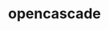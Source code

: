 ---
title: "opencascade"
layout: cache
categories: [package, develop]
meta: {"versions": ["7.8.1"], "compilers": ["gcc@=11.4.0", "oneapi@=2024.2.1"], "oss": ["ubuntu22.04"], "platforms": ["linux"], "targets": ["x86_64_v3"], "stacks": ["e4s", "e4s-oneapi", "root"], "num_specs": 14, "num_specs_by_stack": {"e4s": 7, "root": 14, "e4s-oneapi": 7}}
spec_details: [{"hash": "kd7rtfjpohoqzixsciq3mtm3gpzrbqpc", "compiler": "gcc@=11.4.0", "versions": ["7.8.1"], "os": "ubuntu22.04", "platform": "linux", "target": "x86_64_v3", "variants": ["+application_framework", "build_system=cmake", "build_type=Release", "+data_exchange", "+draw", "~ffmpeg", "~freeimage", "~freetype", "generator=make", "~ipo", "+modeling_algorithms", "+modeling_data", "~rapidjson", "~tbb", "~tk", "+visualization", "~vtk"], "stacks": ["e4s", "root"], "size": "-", "tarball": "https://binaries.spack.io/develop/build_cache/linux-ubuntu22.04-x86_64_v3/gcc-11.4.0/opencascade-7.8.1/linux-ubuntu22.04-x86_64_v3-gcc-11.4.0-opencascade-7.8.1-kd7rtfjpohoqzixsciq3mtm3gpzrbqpc.spack"}, {"hash": "zibdxs6g75njfu2s4xpdetfiykvqn3z2", "compiler": "gcc@=11.4.0", "versions": ["7.8.1"], "os": "ubuntu22.04", "platform": "linux", "target": "x86_64_v3", "variants": ["+application_framework", "build_system=cmake", "build_type=Release", "+data_exchange", "+draw", "~ffmpeg", "~freeimage", "~freetype", "generator=make", "~ipo", "+modeling_algorithms", "+modeling_data", "~rapidjson", "~tbb", "~tk", "+visualization", "~vtk"], "stacks": ["e4s", "root"], "size": "-", "tarball": "https://binaries.spack.io/develop/build_cache/linux-ubuntu22.04-x86_64_v3/gcc-11.4.0/opencascade-7.8.1/linux-ubuntu22.04-x86_64_v3-gcc-11.4.0-opencascade-7.8.1-zibdxs6g75njfu2s4xpdetfiykvqn3z2.spack"}, {"hash": "pu2dfaljpvq34rrmohk6kuh5idha2tfi", "compiler": "gcc@=11.4.0", "versions": ["7.8.1"], "os": "ubuntu22.04", "platform": "linux", "target": "x86_64_v3", "variants": ["+application_framework", "build_system=cmake", "build_type=Release", "+data_exchange", "+draw", "~ffmpeg", "~freeimage", "~freetype", "generator=make", "~ipo", "+modeling_algorithms", "+modeling_data", "~rapidjson", "~tbb", "~tk", "+visualization", "~vtk"], "stacks": ["e4s", "root"], "size": "-", "tarball": "https://binaries.spack.io/develop/build_cache/linux-ubuntu22.04-x86_64_v3/gcc-11.4.0/opencascade-7.8.1/linux-ubuntu22.04-x86_64_v3-gcc-11.4.0-opencascade-7.8.1-pu2dfaljpvq34rrmohk6kuh5idha2tfi.spack"}, {"hash": "garhvp7uoyg3tbwl65fg3ruvehead6r5", "compiler": "gcc@=11.4.0", "versions": ["7.8.1"], "os": "ubuntu22.04", "platform": "linux", "target": "x86_64_v3", "variants": ["+application_framework", "build_system=cmake", "build_type=Release", "+data_exchange", "+draw", "~ffmpeg", "~freeimage", "~freetype", "generator=make", "~ipo", "+modeling_algorithms", "+modeling_data", "~rapidjson", "~tbb", "~tk", "+visualization", "~vtk"], "stacks": ["e4s", "root"], "size": "-", "tarball": "https://binaries.spack.io/develop/build_cache/linux-ubuntu22.04-x86_64_v3/gcc-11.4.0/opencascade-7.8.1/linux-ubuntu22.04-x86_64_v3-gcc-11.4.0-opencascade-7.8.1-garhvp7uoyg3tbwl65fg3ruvehead6r5.spack"}, {"hash": "q3wbylxfbrfj7r2kwu467mffcgaabibs", "compiler": "gcc@=11.4.0", "versions": ["7.8.1"], "os": "ubuntu22.04", "platform": "linux", "target": "x86_64_v3", "variants": ["+application_framework", "build_system=cmake", "build_type=Release", "+data_exchange", "+draw", "~ffmpeg", "~freeimage", "~freetype", "generator=make", "~ipo", "+modeling_algorithms", "+modeling_data", "~rapidjson", "~tbb", "~tk", "+visualization", "~vtk"], "stacks": ["e4s", "root"], "size": "-", "tarball": "https://binaries.spack.io/develop/build_cache/linux-ubuntu22.04-x86_64_v3/gcc-11.4.0/opencascade-7.8.1/linux-ubuntu22.04-x86_64_v3-gcc-11.4.0-opencascade-7.8.1-q3wbylxfbrfj7r2kwu467mffcgaabibs.spack"}, {"hash": "wsmgd2rm6i4wmhdczxpyid5lrzoxp6mg", "compiler": "gcc@=11.4.0", "versions": ["7.8.1"], "os": "ubuntu22.04", "platform": "linux", "target": "x86_64_v3", "variants": ["+application_framework", "build_system=cmake", "build_type=Release", "+data_exchange", "+draw", "~ffmpeg", "~freeimage", "~freetype", "generator=make", "~ipo", "+modeling_algorithms", "+modeling_data", "~rapidjson", "~tbb", "~tk", "+visualization", "~vtk"], "stacks": ["e4s", "root"], "size": "-", "tarball": "https://binaries.spack.io/develop/build_cache/linux-ubuntu22.04-x86_64_v3/gcc-11.4.0/opencascade-7.8.1/linux-ubuntu22.04-x86_64_v3-gcc-11.4.0-opencascade-7.8.1-wsmgd2rm6i4wmhdczxpyid5lrzoxp6mg.spack"}, {"hash": "6zdprrxnmdeusqhuxbltgzl6vti2blfr", "compiler": "gcc@=11.4.0", "versions": ["7.8.1"], "os": "ubuntu22.04", "platform": "linux", "target": "x86_64_v3", "variants": ["+application_framework", "build_system=cmake", "build_type=Release", "+data_exchange", "+draw", "~ffmpeg", "~freeimage", "~freetype", "generator=make", "~ipo", "+modeling_algorithms", "+modeling_data", "~rapidjson", "~tbb", "~tk", "+visualization", "~vtk"], "stacks": ["e4s", "root"], "size": "-", "tarball": "https://binaries.spack.io/develop/build_cache/linux-ubuntu22.04-x86_64_v3/gcc-11.4.0/opencascade-7.8.1/linux-ubuntu22.04-x86_64_v3-gcc-11.4.0-opencascade-7.8.1-6zdprrxnmdeusqhuxbltgzl6vti2blfr.spack"}, {"hash": "gggz6of6petaqjoybumyduvsxnsuuyuq", "compiler": "oneapi@=2024.2.1", "versions": ["7.8.1"], "os": "ubuntu22.04", "platform": "linux", "target": "x86_64_v3", "variants": ["+application_framework", "build_system=cmake", "build_type=Release", "+data_exchange", "+draw", "~ffmpeg", "~freeimage", "~freetype", "generator=make", "~ipo", "+modeling_algorithms", "+modeling_data", "~rapidjson", "~tbb", "~tk", "+visualization", "~vtk"], "stacks": ["e4s-oneapi", "root"], "size": "-", "tarball": "https://binaries.spack.io/develop/build_cache/linux-ubuntu22.04-x86_64_v3/oneapi-2024.2.1/opencascade-7.8.1/linux-ubuntu22.04-x86_64_v3-oneapi-2024.2.1-opencascade-7.8.1-gggz6of6petaqjoybumyduvsxnsuuyuq.spack"}, {"hash": "dammjdhl7q6p7q6x4ibqzohh2u7kawwv", "compiler": "oneapi@=2024.2.1", "versions": ["7.8.1"], "os": "ubuntu22.04", "platform": "linux", "target": "x86_64_v3", "variants": ["+application_framework", "build_system=cmake", "build_type=Release", "+data_exchange", "+draw", "~ffmpeg", "~freeimage", "~freetype", "generator=make", "~ipo", "+modeling_algorithms", "+modeling_data", "~rapidjson", "~tbb", "~tk", "+visualization", "~vtk"], "stacks": ["e4s-oneapi", "root"], "size": "-", "tarball": "https://binaries.spack.io/develop/build_cache/linux-ubuntu22.04-x86_64_v3/oneapi-2024.2.1/opencascade-7.8.1/linux-ubuntu22.04-x86_64_v3-oneapi-2024.2.1-opencascade-7.8.1-dammjdhl7q6p7q6x4ibqzohh2u7kawwv.spack"}, {"hash": "aigu6rr7bjyvfeyr7ah75epfoyma6ux4", "compiler": "oneapi@=2024.2.1", "versions": ["7.8.1"], "os": "ubuntu22.04", "platform": "linux", "target": "x86_64_v3", "variants": ["+application_framework", "build_system=cmake", "build_type=Release", "+data_exchange", "+draw", "~ffmpeg", "~freeimage", "~freetype", "generator=make", "~ipo", "+modeling_algorithms", "+modeling_data", "~rapidjson", "~tbb", "~tk", "+visualization", "~vtk"], "stacks": ["e4s-oneapi", "root"], "size": "-", "tarball": "https://binaries.spack.io/develop/build_cache/linux-ubuntu22.04-x86_64_v3/oneapi-2024.2.1/opencascade-7.8.1/linux-ubuntu22.04-x86_64_v3-oneapi-2024.2.1-opencascade-7.8.1-aigu6rr7bjyvfeyr7ah75epfoyma6ux4.spack"}, {"hash": "gj5h3bjhggg5ao7vm3pt4ko2p5ezs3bw", "compiler": "oneapi@=2024.2.1", "versions": ["7.8.1"], "os": "ubuntu22.04", "platform": "linux", "target": "x86_64_v3", "variants": ["+application_framework", "build_system=cmake", "build_type=Release", "+data_exchange", "+draw", "~ffmpeg", "~freeimage", "~freetype", "generator=make", "~ipo", "+modeling_algorithms", "+modeling_data", "~rapidjson", "~tbb", "~tk", "+visualization", "~vtk"], "stacks": ["e4s-oneapi", "root"], "size": "-", "tarball": "https://binaries.spack.io/develop/build_cache/linux-ubuntu22.04-x86_64_v3/oneapi-2024.2.1/opencascade-7.8.1/linux-ubuntu22.04-x86_64_v3-oneapi-2024.2.1-opencascade-7.8.1-gj5h3bjhggg5ao7vm3pt4ko2p5ezs3bw.spack"}, {"hash": "nlvavzfszeflmarw72zmi5qpibh4emun", "compiler": "oneapi@=2024.2.1", "versions": ["7.8.1"], "os": "ubuntu22.04", "platform": "linux", "target": "x86_64_v3", "variants": ["+application_framework", "build_system=cmake", "build_type=Release", "+data_exchange", "+draw", "~ffmpeg", "~freeimage", "~freetype", "generator=make", "~ipo", "+modeling_algorithms", "+modeling_data", "~rapidjson", "~tbb", "~tk", "+visualization", "~vtk"], "stacks": ["e4s-oneapi", "root"], "size": "-", "tarball": "https://binaries.spack.io/develop/build_cache/linux-ubuntu22.04-x86_64_v3/oneapi-2024.2.1/opencascade-7.8.1/linux-ubuntu22.04-x86_64_v3-oneapi-2024.2.1-opencascade-7.8.1-nlvavzfszeflmarw72zmi5qpibh4emun.spack"}, {"hash": "akkjenlum7yssyb2nmtzjultjagpre4o", "compiler": "oneapi@=2024.2.1", "versions": ["7.8.1"], "os": "ubuntu22.04", "platform": "linux", "target": "x86_64_v3", "variants": ["+application_framework", "build_system=cmake", "build_type=Release", "+data_exchange", "+draw", "~ffmpeg", "~freeimage", "~freetype", "generator=make", "~ipo", "+modeling_algorithms", "+modeling_data", "~rapidjson", "~tbb", "~tk", "+visualization", "~vtk"], "stacks": ["e4s-oneapi", "root"], "size": "-", "tarball": "https://binaries.spack.io/develop/build_cache/linux-ubuntu22.04-x86_64_v3/oneapi-2024.2.1/opencascade-7.8.1/linux-ubuntu22.04-x86_64_v3-oneapi-2024.2.1-opencascade-7.8.1-akkjenlum7yssyb2nmtzjultjagpre4o.spack"}, {"hash": "34dkn5iymdrli2v5epqoz2z7vbviic52", "compiler": "oneapi@=2024.2.1", "versions": ["7.8.1"], "os": "ubuntu22.04", "platform": "linux", "target": "x86_64_v3", "variants": ["+application_framework", "build_system=cmake", "build_type=Release", "+data_exchange", "+draw", "~ffmpeg", "~freeimage", "~freetype", "generator=make", "~ipo", "+modeling_algorithms", "+modeling_data", "~rapidjson", "~tbb", "~tk", "+visualization", "~vtk"], "stacks": ["e4s-oneapi", "root"], "size": "-", "tarball": "https://binaries.spack.io/develop/build_cache/linux-ubuntu22.04-x86_64_v3/oneapi-2024.2.1/opencascade-7.8.1/linux-ubuntu22.04-x86_64_v3-oneapi-2024.2.1-opencascade-7.8.1-34dkn5iymdrli2v5epqoz2z7vbviic52.spack"}]
---